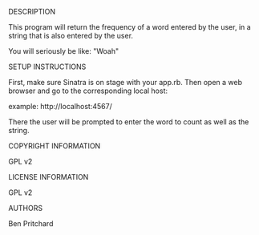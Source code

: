 DESCRIPTION

This program will return the frequency of a word entered by the user, in a string that is also entered by the user.

You will seriously be like: "Woah"


SETUP INSTRUCTIONS

First, make sure Sinatra is on stage with your app.rb. Then open a web browser and go to the corresponding local host:

example: http://localhost:4567/

There the user will be prompted to enter the word to count as well as the string.


COPYRIGHT INFORMATION

GPL v2


LICENSE INFORMATION

GPL v2


AUTHORS

Ben Pritchard
